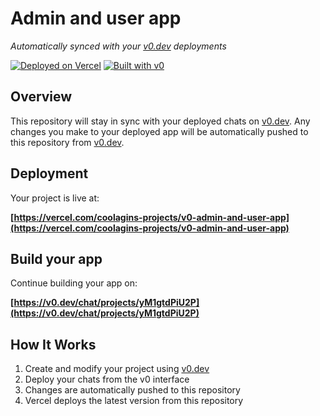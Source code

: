 # Admin and user app

*Automatically synced with your [v0.dev](https://v0.dev) deployments*

[![Deployed on Vercel](https://img.shields.io/badge/Deployed%20on-Vercel-black?style=for-the-badge&logo=vercel)](https://vercel.com/coolagins-projects/v0-admin-and-user-app)
[![Built with v0](https://img.shields.io/badge/Built%20with-v0.dev-black?style=for-the-badge)](https://v0.dev/chat/projects/yM1gtdPiU2P)

## Overview

This repository will stay in sync with your deployed chats on [v0.dev](https://v0.dev).
Any changes you make to your deployed app will be automatically pushed to this repository from [v0.dev](https://v0.dev).

## Deployment

Your project is live at:

**[https://vercel.com/coolagins-projects/v0-admin-and-user-app](https://vercel.com/coolagins-projects/v0-admin-and-user-app)**

## Build your app

Continue building your app on:

**[https://v0.dev/chat/projects/yM1gtdPiU2P](https://v0.dev/chat/projects/yM1gtdPiU2P)**

## How It Works

1. Create and modify your project using [v0.dev](https://v0.dev)
2. Deploy your chats from the v0 interface
3. Changes are automatically pushed to this repository
4. Vercel deploys the latest version from this repository